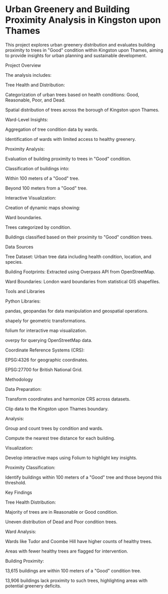 # Urban Greenery and Building Proximity Analysis in Kingston upon Thames

This project explores urban greenery distribution and evaluates building proximity to trees in "Good" condition within Kingston upon Thames, aiming to provide insights for urban planning and sustainable development.

Project Overview

The analysis includes:

Tree Health and Distribution:

Categorization of urban trees based on health conditions: Good, Reasonable, Poor, and Dead.

Spatial distribution of trees across the borough of Kingston upon Thames.

Ward-Level Insights:

Aggregation of tree condition data by wards.

Identification of wards with limited access to healthy greenery.

Proximity Analysis:

Evaluation of building proximity to trees in "Good" condition.

Classification of buildings into:

Within 100 meters of a "Good" tree.

Beyond 100 meters from a "Good" tree.

Interactive Visualization:

Creation of dynamic maps showing:

Ward boundaries.

Trees categorized by condition.

Buildings classified based on their proximity to "Good" condition trees.

Data Sources

Tree Dataset: Urban tree data including health condition, location, and species.

Building Footprints: Extracted using Overpass API from OpenStreetMap.

Ward Boundaries: London ward boundaries from statistical GIS shapefiles.

Tools and Libraries

Python Libraries:

pandas, geopandas for data manipulation and geospatial operations.

shapely for geometric transformations.

folium for interactive map visualization.

overpy for querying OpenStreetMap data.

Coordinate Reference Systems (CRS):

EPSG:4326 for geographic coordinates.

EPSG:27700 for British National Grid.

Methodology

Data Preparation:

Transform coordinates and harmonize CRS across datasets.

Clip data to the Kingston upon Thames boundary.

Analysis:

Group and count trees by condition and wards.

Compute the nearest tree distance for each building.

Visualization:

Develop interactive maps using Folium to highlight key insights.

Proximity Classification:

Identify buildings within 100 meters of a "Good" tree and those beyond this threshold.

Key Findings

Tree Health Distribution:

Majority of trees are in Reasonable or Good condition.

Uneven distribution of Dead and Poor condition trees.

Ward Analysis:

Wards like Tudor and Coombe Hill have higher counts of healthy trees.

Areas with fewer healthy trees are flagged for intervention.

Building Proximity:

13,615 buildings are within 100 meters of a "Good" condition tree.

13,906 buildings lack proximity to such trees, highlighting areas with potential greenery deficits.
